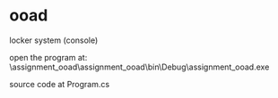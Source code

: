 # ooad
locker system (console)

open the program at: \assignment_ooad\assignment_ooad\bin\Debug\assignment_ooad.exe

source code at Program.cs
